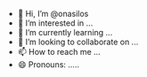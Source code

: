 - 👋 Hi, I’m @onasilos
- 👀 I’m interested in ...
- 🌱 I’m currently learning ...
- 💞️ I’m looking to collaborate on ...
- 📫 How to reach me ...
- 😄 Pronouns: .....

<!---
onasilos/onasilos is a ✨ special ✨ repository because its `README.md` (this file) appears on your GitHub profile.
You can click the Preview link to take a look at your changes.
--->
